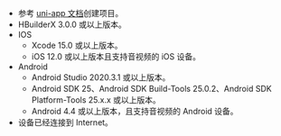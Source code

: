 - 参考 [uni-app 文档](https://zh.uniapp.dcloud.io/quickstart-hx.html)创建项目。
- HBuilderX 3.0.0 或以上版本。
- IOS
  - Xcode 15.0 或以上版本。
  - iOS 12.0 或以上版本且支持音视频的 iOS 设备。
- Android
  - Android Studio 2020.3.1 或以上版本。
  - Android SDK 25、Android SDK Build-Tools 25.0.2、Android SDK Platform-Tools 25.x.x 或以上版本。
  - Android 4.4 或以上版本，且支持音视频的 Android 设备。
- 设备已经连接到 Internet。
